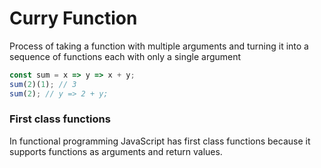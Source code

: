 # Curry Function
Process of taking a function with multiple arguments and turning it into a sequence of functions each with only a single argument

```javascript
const sum = x => y => x + y;
sum(2)(1); // 3
sum(2); // y => 2 + y;
```

### First class functions
In functional programming JavaScript has first class functions because it supports functions as arguments and return values.